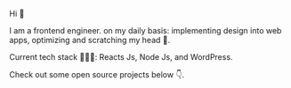Hi 👋

I am a frontend engineer. on my daily basis: implementing design into web apps, optimizing and scratching my head 💪.

Current tech stack 👨🏻‍💻: Reacts Js, Node Js, and WordPress.

Check out some open source projects below 👇.
